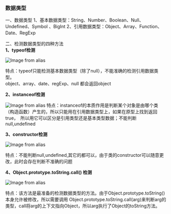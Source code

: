 ### 数据类型
一、数据类型
1、基本数据类型：String、Number、Boolean、Null、Undefined、Symbol 、BigInt
2、引用数据类型：Object、Array、Function、Date、RegExp

二、检测数据类型的四种方法  
**1、typeof检测**

![Image from alias](~@/img/webpack-p7.png)

特点：typeof只能检测基本数据类型（除了null），不能准确的检测引用数据类型。  
    object、array、date、regExp、null 都会返回object

**2、instanceof检测**

![Image from alias](~@/img/webpack-p8.png)
特点：instanceof的本质作用是判断某个对象是由哪个类（构造函数）产生的，所以只能用在引用数据类型上，如果在原型上找到返回true，　所以用它可以区分是引用类型还是基本类型数据；不能判断null,undefined

**3、constructor检测**

![Image from alias](~@/img/webpack-p9.png)

特点：不能判断null,undefined,其它的都可以，由于类的constructor可以随意更改，此时会存在判断不准确的问题

**4、Object.prototype.toString.call() 检测**

![Image from alias](~@/img/webpack-p10.png)

特点：该方法是最准备的检测数据类型的方法。由于Object.prototype.toString()本身允许被修改，所以需要调用
Object.prototype.toString.call(arg)来判断arg的类型，call将arg的上下文指向Object，所以arg执行了Object的toString方法。